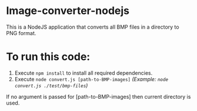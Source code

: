 # Image-converter-nodejs
This is a NodeJS application that converts all BMP files in a directory to PNG format.

# To run this code:
1. Execute `npm install` to install all required dependencies.
2. Execute `node convert.js [path-to-BMP-images]` *(Example: `node convert.js ./test/bmp-files`)*

If no argument is passed for [path-to-BMP-images] then current directory is used.
